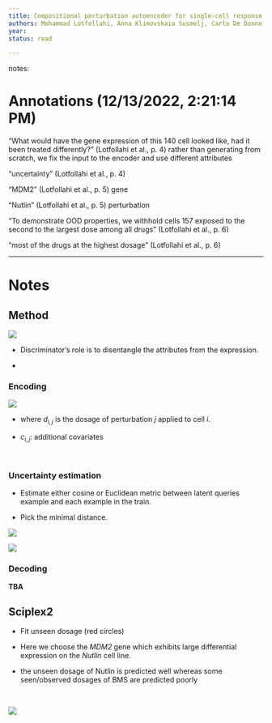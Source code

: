 ```yaml
---
title: Compositional perturbation autoencoder for single-cell response modeling
authors: Mohammad Lotfollahi, Anna Klimovskaia Susmelj, Carlo De Donno, Yuge Ji
year: 
status: read

---
```


notes: <h1>Annotations
 (12/13/2022, 2:21:14 PM)</h1> 

“What would have the gene expression of this 140 cell looked like, had it been treated differently?” (Lotfollahi et al., p. 4) rather than generating from scratch, we fix the input to the encoder and use different attributes 

“uncertainty” (Lotfollahi et al., p. 4) 

“MDM2” (Lotfollahi et al., p. 5) gene 

“Nutlin” (Lotfollahi et al., p. 5) perturbation 

“To demonstrate OOD properties, we withhold cells 157 exposed to the second to the largest dose among all drugs” (Lotfollahi et al., p. 6) 

“most of the drugs at the highest dosage” (Lotfollahi et al., p. 6)

---

# Notes


## Method

![](https://media.heptabase.com/v1/images/25a8d397-455e-4251-a2e7-8e34a8dffd4d/d401ac47-8900-458a-8d5d-7a2cdf647371/image.png)

* Discriminator’s role is to disentangle the attributes from the expression.

* &nbsp;

### Encoding

![](https://media.heptabase.com/v1/images/25a8d397-455e-4251-a2e7-8e34a8dffd4d/139fce71-267c-41a1-9729-c218edbc5d22/image.png)

* where $d_{i,j}$ is the dosage of perturbation $j$ applied to cell $i$.

* $c_{i,j}$: additional covariates

&nbsp;

### Uncertainty estimation

* Estimate either cosine or Euclidean metric between latent queries example and each example in the train. 

* Pick the minimal distance.

![](https://media.heptabase.com/v1/images/25a8d397-455e-4251-a2e7-8e34a8dffd4d/7b48f5ea-a9ad-4b0b-9e42-34191dae5955/image.png)

![](https://media.heptabase.com/v1/images/25a8d397-455e-4251-a2e7-8e34a8dffd4d/c6b0ecda-e196-4729-b6eb-73952e8145b4/image.png)

### Decoding

**TBA**

## Sciplex2

* Fit unseen dosage (red circles)

* Here we choose the *MDM2* gene which exhibits large differential expression on the *Nutlin* cell line.

* the unseen dosage of Nutlin is predicted well whereas some seen/observed dosages of BMS are predicted poorly

&nbsp;

![](https://media.heptabase.com/v1/images/25a8d397-455e-4251-a2e7-8e34a8dffd4d/17401005-1eb6-4569-8b2f-7a44df01bd61/image.png)